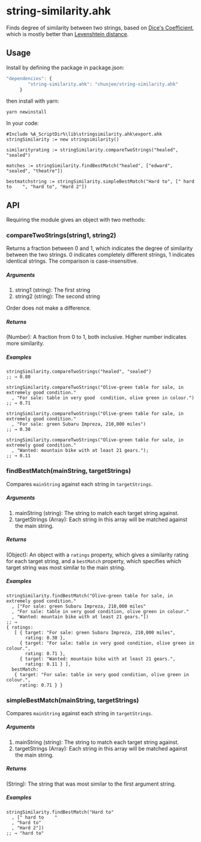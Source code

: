 string-similarity.ahk
=================

Finds degree of similarity between two strings, based on [Dice's Coefficient](http:;;en.wikipedia.org/wiki/S%C3%B8rensen%E2%80%93Dice_coefficient), which is mostly better than [Levenshtein distance](http:;;en.wikipedia.org/wiki/Levenshtein_distance).


## Usage
Install by defining the package in package.json:


```javascript
"dependencies": {
        "string-similarity.ahk": "chunjee/string-similarity.ahk"
     }
```

then install with yarn:

```shell
yarn newinstall
```

In your code:

```autohotkey
#Include %A_ScriptDir%\lib\stringsimilarity.ahk\export.ahk
stringSimilarity := new stringsimilarity()

similarityrating := stringSimilarity.compareTwoStrings("healed", "sealed")

matches := stringSimilarity.findBestMatch("healed", ["edward", "sealed", "theatre"])

bestmatchstring := stringSimilarity.simpleBestMatch("Hard to", [" hard to    ", "hard to", "Hard 2"])
```

## API

Requiring the module gives an object with two methods:

### compareTwoStrings(string1, string2)

Returns a fraction between 0 and 1, which indicates the degree of similarity between the two strings. 0 indicates completely different strings, 1 indicates identical strings. The comparison is case-insensitive.

##### Arguments
  
1. string1 (string): The first string
2. string2 (string): The second string
  
Order does not make a difference.
  
##### Returns
  
(Number): A fraction from 0 to 1, both inclusive. Higher number indicates more similarity.

##### Examples
  
```autohotkey
stringSimilarity.compareTwoStrings("healed", "sealed")
;; → 0.80

stringSimilarity.compareTwoStrings("Olive-green table for sale, in extremely good condition."
  , "For sale: table in very good  condition, olive green in colour.")
;; → 0.71

stringSimilarity.compareTwoStrings("Olive-green table for sale, in extremely good condition."
  , "For sale: green Subaru Impreza, 210,000 miles")
;; → 0.30

stringSimilarity.compareTwoStrings("Olive-green table for sale, in extremely good condition."
  , "Wanted: mountain bike with at least 21 gears.");
;; → 0.11
```

### findBestMatch(mainString, targetStrings)

Compares `mainString` against each string in `targetStrings`.

##### Arguments

1. mainString (string): The string to match each target string against.
2. targetStrings (Array): Each string in this array will be matched against the main string.

##### Returns
(Object): An object with a `ratings` property, which gives a similarity rating for each target string, and a `bestMatch` property, which specifies which target string was most similar to the main string.

##### Examples
```autohotkey
stringSimilarity.findBestMatch("Olive-green table for sale, in extremely good condition."
  , ["For sale: green Subaru Impreza, 210,000 miles"
  , "For sale: table in very good condition, olive green in colour."
  , "Wanted: mountain bike with at least 21 gears."])
;; → 
{ ratings:
   [ { target: "For sale: green Subaru Impreza, 210,000 miles",
       rating: 0.30 },
     { target: "For sale: table in very good condition, olive green in colour.",
       rating: 0.71 },
     { target: "Wanted: mountain bike with at least 21 gears.",
       rating: 0.11 } ],
  bestMatch:
   { target: "For sale: table in very good condition, olive green in colour.",
     rating: 0.71 } }
```


### simpleBestMatch(mainString, targetStrings)

Compares `mainString` against each string in `targetStrings`.

##### Arguments

1. mainString (string): The string to match each target string against.
2. targetStrings (Array): Each string in this array will be matched against the main string.

##### Returns
(String): The string that was most similar to the first argument string.

##### Examples
```autohotkey
stringSimilarity.findBestMatch("Hard to"
  , [" hard to    "
  , "hard to"
  , "Hard 2"])
;; → "hard to"
```
